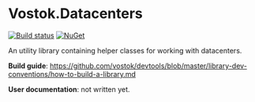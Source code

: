 # Vostok.Datacenters

[![Build status](https://ci.appveyor.com/api/projects/status/github/vostok/datacenters?svg=true&branch=master)](https://ci.appveyor.com/project/vostok/datacenters/branch/master)
[![NuGet](https://img.shields.io/nuget/v/Vostok.Datacenters.svg)](https://www.nuget.org/packages/Vostok.Datacenters)

An utility library containing helper classes for working with datacenters.


**Build guide**: https://github.com/vostok/devtools/blob/master/library-dev-conventions/how-to-build-a-library.md

**User documentation**: not written yet.